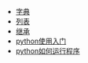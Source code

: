 * [字典
  ](god/python_note/README.md)
* [列表](god/python_note/list.md)
* [继承](god/python_note/继承.md)
* [python使用入门](god/testing/python使用入门.md)
* [python如何运行程序](god/testing/python如何运行程序.md)

